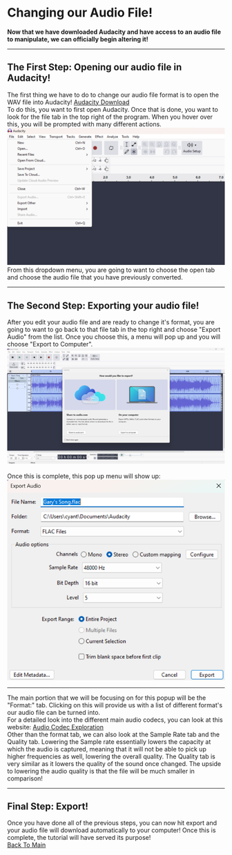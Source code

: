 # Changing our Audio File!
**Now that we have downloaded Audacity and have access to an audio file to manipulate, we can officially begin altering it!**
***
## The First Step: Opening our audio file in Audacity!
The first thing we have to do to change our audio file format is to open the WAV file into Audacity! [Audacity Download](https://github.com/CanaanYantis/Digital_Systems_Final/blob/main/Downloading_Audacity.md)<br>
To do this, you want to first open Audacity. Once that is done, you want to look for the file tab in the top right of the program. When you hover over this, you will be prompted with many different actions. 
![](https://github.com/CanaanYantis/Digital_Systems_Final/blob/main/Screenshot%202024-12-09%20185607.png)
<br>
From this dropdown menu, you are going to want to choose the open tab and choose the audio file that you have previously converted.
***
## The Second Step: Exporting your audio file!
After you edit your audio file and are ready to change it's format, you are going to want to go back to that file tab in the top right and choose "Export Audio" from the list. Once you choose this, a menu will pop up and you will choose "Export to Computer".<br>
![](https://github.com/CanaanYantis/Digital_Systems_Final/blob/main/Screenshot%202024-12-09%20192953.png)
<br>
<br>
Once this is complete, this pop up menu will show up:
<br>
![](https://github.com/CanaanYantis/Digital_Systems_Final/blob/main/Screenshot%202024-12-09%20193312.png)
<br>
***
The main portion that we will be focusing on for this popup will be the "Format:" tab. Clicking on this will provide us with a list of different format's our audio file can be turned into. <br>
For a detailed look into the different main audio codecs, you can look at this website: [Audio Codec Exploration](https://sites.google.com/view/digitalsystemmidterm/home)<br>
Other than the format tab, we can also look at the Sample Rate tab and the Quality tab. Lowering the Sample rate essentially lowers the capacity at which the audio is captured, meaning that it will not be able to pick up higher frequencies as well, lowering the overall quality. The Quality tab is very similar as it lowers the quality of the sound once changed. The upside to lowering the audio quality is that the file will be much smaller in comparison!<br>
***
## Final Step: Export!
Once you have done all of the previous steps, you can now hit export and your audio file will download automatically to your computer! Once this is complete, the tutorial will have served its purpose!
<br>
[Back To Main](https://github.com/CanaanYantis/Digital_Systems_Final/blob/main/README.md)
